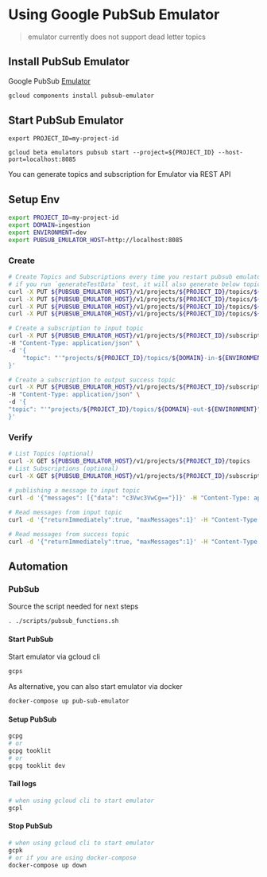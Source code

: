 # Using Google PubSub Emulator

> emulator currently does not support dead letter topics

## Install PubSub Emulator

Google PubSub [Emulator](https://cloud.google.com/pubsub/docs/emulator)

```bash
gcloud components install pubsub-emulator
```

## Start PubSub Emulator

```
export PROJECT_ID=my-project-id

gcloud beta emulators pubsub start --project=${PROJECT_ID} --host-port=localhost:8085
```

You can generate topics and subscription for Emulator via REST API

## Setup Env

```bash
export PROJECT_ID=my-project-id
export DOMAIN=ingestion
export ENVIRONMENT=dev
export PUBSUB_EMULATOR_HOST=http://localhost:8085
```

### Create

```bash
# Create Topics and Subscriptions every time you restart pubsub emulator 
# if you run `generateTestData` test, it will also generate below topics.
curl -X PUT ${PUBSUB_EMULATOR_HOST}/v1/projects/${PROJECT_ID}/topics/${DOMAIN}-in-${ENVIRONMENT}
curl -X PUT ${PUBSUB_EMULATOR_HOST}/v1/projects/${PROJECT_ID}/topics/${DOMAIN}-in-dead-${ENVIRONMENT}
curl -X PUT ${PUBSUB_EMULATOR_HOST}/v1/projects/${PROJECT_ID}/topics/${DOMAIN}-out-${ENVIRONMENT}
curl -X PUT ${PUBSUB_EMULATOR_HOST}/v1/projects/${PROJECT_ID}/topics/${DOMAIN}-out-dead-${ENVIRONMENT}

# Create a subscription to input topic
curl -X PUT ${PUBSUB_EMULATOR_HOST}/v1/projects/${PROJECT_ID}/subscriptions/${DOMAIN}-in-${ENVIRONMENT} \
-H "Content-Type: application/json" \
-d '{
    "topic": "'"projects/${PROJECT_ID}/topics/${DOMAIN}-in-${ENVIRONMENT}"'"
}' 

# Create a subscription to output success topic
curl -X PUT ${PUBSUB_EMULATOR_HOST}/v1/projects/${PROJECT_ID}/subscriptions/${DOMAIN}-out-${ENVIRONMENT} \
-H "Content-Type: application/json" \
-d '{
"topic": "'"projects/${PROJECT_ID}/topics/${DOMAIN}-out-${ENVIRONMENT}"'"
}' 
```

### Verify

```bash
# List Topics (optional)
curl -X GET ${PUBSUB_EMULATOR_HOST}/v1/projects/${PROJECT_ID}/topics
# List Subscriptions (optional)
curl -X GET ${PUBSUB_EMULATOR_HOST}/v1/projects/${PROJECT_ID}/subscriptions
 
# publishing a message to input topic
curl -d '{"messages": [{"data": "c3Vwc3VwCg=="}]}' -H "Content-Type: application/json" -X POST ${PUBSUB_EMULATOR_HOST}/v1/projects/${PROJECT_ID}/topics/${DOMAIN}-in-${ENVIRONMENT}:publish

# Read messages from input topic
curl -d '{"returnImmediately":true, "maxMessages":1}' -H "Content-Type: application/json" -X POST ${PUBSUB_EMULATOR_HOST}/v1/projects/${PROJECT_ID}/subscriptions/${DOMAIN}-in-${ENVIRONMENT}:pull

# Read messages from success topic
curl -d '{"returnImmediately":true, "maxMessages":1}' -H "Content-Type: application/json" -X POST ${PUBSUB_EMULATOR_HOST}/v1/projects/${PROJECT_ID}/subscriptions/${DOMAIN}-out-${ENVIRONMENT}:pull
``` 

## Automation

### PubSub

Source the script needed for next steps

```bash
. ./scripts/pubsub_functions.sh
```

#### Start PubSub

Start emulator via gcloud cli

```bash
gcps
```

As alternative, you can also start emulator via docker

```bash
docker-compose up pub-sub-emulator
```

#### Setup PubSub

```bash
gcpg
# or
gcpg tooklit
# or
gcpg tooklit dev
```

#### Tail logs

```bash
# when using gcloud cli to start emulator
gcpl
```

#### Stop PubSub

```bash
# when using gcloud cli to start emulator
gcpk
# or if you are using docker-compose
docker-compose up down
```
